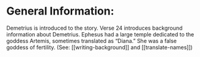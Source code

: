 # General Information:

Demetrius is introduced to the story. Verse 24 introduces background information about Demetrius. Ephesus had a large temple dedicated to the goddess Artemis, sometimes translated as “Diana.” She was a false goddess of fertility. (See: [[writing-background]] and [[translate-names]])
